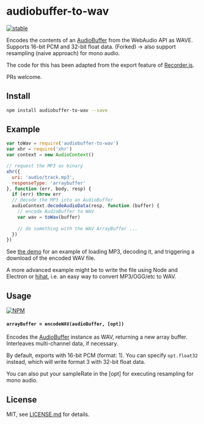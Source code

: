 # audiobuffer-to-wav

[![stable](http://badges.github.io/stability-badges/dist/stable.svg)](http://github.com/badges/stability-badges)

Encodes the contents of an [AudioBuffer](https://developer.mozilla.org/en-US/docs/Web/API/AudioBuffer) from the WebAudio API as WAVE. Supports 16-bit PCM and 32-bit float data. (Forked) -> also support resampling (naive approach) for mono audio. 

The code for this has been adapted from the export feature of [Recorder.js](https://github.com/mattdiamond/Recorderjs).

PRs welcome.

## Install

```sh
npm install audiobuffer-to-wav --save
```

## Example

```js
var toWav = require('audiobuffer-to-wav')
var xhr = require('xhr')
var context = new AudioContext()

// request the MP3 as binary
xhr({
  uri: 'audio/track.mp3',
  responseType: 'arraybuffer'
}, function (err, body, resp) {
  if (err) throw err
  // decode the MP3 into an AudioBuffer
  audioContext.decodeAudioData(resp, function (buffer) {
    // encode AudioBuffer to WAV
    var wav = toWav(buffer)
    
    // do something with the WAV ArrayBuffer ...
  })
})
```

See [the demo](./demo/index.js) for an example of loading MP3, decoding it, and triggering a download of the encoded WAV file.

A more advanced example might be to write the file using Node and Electron or [hihat](https://www.npmjs.com/package/hihat), i.e. an easy way to convert MP3/OGG/etc to WAV.

## Usage

[![NPM](https://nodei.co/npm/audiobuffer-to-wav.png)](https://www.npmjs.com/package/audiobuffer-to-wav)

#### `arrayBuffer = encodeWAV(audioBuffer, [opt])`

Encodes the [AudioBuffer](https://developer.mozilla.org/en-US/docs/Web/API/AudioBuffer) instance as WAV, returning a new array buffer. Interleaves multi-channel data, if necessary.

By default, exports with 16-bit PCM (format: 1). You can specify `opt.float32` instead, which will write format 3 with 32-bit float data.

You can also put your sampleRate in the [opt] for executing resampling for mono audio.

## License

MIT, see [LICENSE.md](http://github.com/Jam3/audiobuffer-to-wav/blob/master/LICENSE.md) for details.
